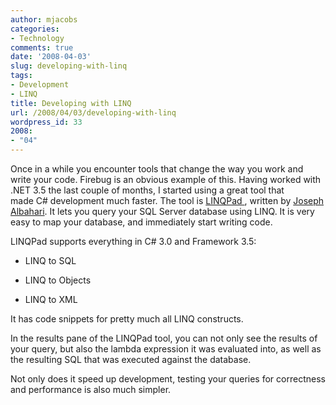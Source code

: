 ```yaml
---
author: mjacobs
categories:
- Technology
comments: true
date: '2008-04-03'
slug: developing-with-linq
tags:
- Development
- LINQ
title: Developing with LINQ
url: /2008/04/03/developing-with-linq
wordpress_id: 33
2008:
- "04"
---
```



Once in a while you encounter tools that change the way you work and write your code. Firebug is an obvious example of this. Having worked with .NET 3.5 the last couple of months, I started using a great tool that made C# development much faster. The tool is [LINQPad ](http://www.linqpad.net/), written by [Joseph Albahari](http://www.albahari.com/). It lets you query your SQL Server database using LINQ. It is very easy to map your database, and immediately start writing code.

LINQPad supports everything in C# 3.0 and Framework 3.5:



	
  * LINQ to SQL

	
  * LINQ to Objects

	
  * LINQ to XML


It has code snippets for pretty much all LINQ constructs.

In the results pane of the LINQPad tool, you can not only see the results of your query, but also the lambda expression it was evaluated into, as well as the resulting SQL that was executed against the database.

Not only does it speed up development, testing your queries for correctness and performance is also much simpler.
